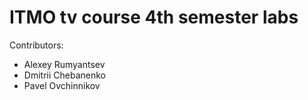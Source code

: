 # ITMO tv course 4th semester labs  
Contributors:
- Alexey Rumyantsev
- Dmitrii Chebanenko
- Pavel Ovchinnikov  
